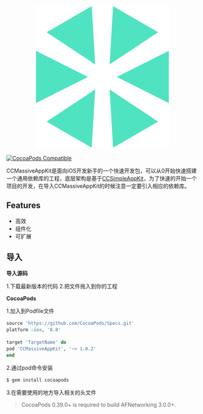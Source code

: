 <p align="center" >
  <img src="https://raw.githubusercontent.com/libing0924/CCMassiveAppKit/master/CCMassiveAppKit/Resources/images/massivelogo.png" alt="AFNetworking" title="AFNetworking">
</p>


[![CocoaPods Compatible](https://img.shields.io/cocoapods/v/CCMassiveAppKit.svg)](https://img.shields.io/cocoapods/v/AFNetworking.svg)

CCMassiveAppKit是面向iOS开发新手的一个快速开发包，可以从0开始快速搭建一个通用依赖库的工程，底层架构是基于[CCSimpleAppKit](https://github.com/libing0924/CCMassiveAppKit)，为了快速的开始一个项目的开发，在导入CCMassiveAppKit的时候注意一定要引入相应的依赖库。

## Features

- 高效
- 组件化
- 可扩展

## 导入

**导入源码**

1.下载最新版本的代码
2.把文件拖入到你的工程

**CocoaPods**

1.加入到Podfile文件
```ruby
source 'https://github.com/CocoaPods/Specs.git'
platform :ios, '8.0'

target 'TargetName' do
pod 'CCMassiveAppKit', '~> 1.0.2'
end
```
2.通过pod命令安装
```bash
$ gem install cocoapods
```
3.在需要使用的地方导入相关的头文件

> CocoaPods 0.39.0+ is required to build AFNetworking 3.0.0+.


